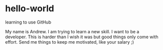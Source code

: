 # hello-world
learning to use GitHub

My name is Andrew.
I am trying to learn a new skill. 
I want to be a developer.
This is harder than I wish it was but good things only come with effort. 
Send me things to keep me motivated, like your salary ;)
